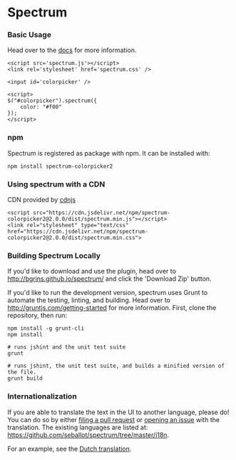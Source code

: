 # Spectrum

### Basic Usage

Head over to the [docs](http://seballot.github.io/spectrum) for more information.

    <script src='spectrum.js'></script>
    <link rel='stylesheet' href='spectrum.css' />

    <input id='colorpicker' />

    <script>
    $("#colorpicker").spectrum({
        color: "#f00"
    });
    </script>

### npm

Spectrum is registered as package with npm. It can be installed with:

    npm install spectrum-colorpicker2

### Using spectrum with a CDN

CDN provided by [cdnjs](https://cdnjs.com/libraries/spectrum)


    <script src="https://cdn.jsdelivr.net/npm/spectrum-colorpicker2@2.0.0/dist/spectrum.min.js"></script>
    <link rel="stylesheet" type="text/css" href="https://cdn.jsdelivr.net/npm/spectrum-colorpicker2@2.0.0/dist/spectrum.min.css">


### Building Spectrum Locally

If you'd like to download and use the plugin, head over to http://bgrins.github.io/spectrum/ and click the 'Download Zip' button.

If you'd like to run the development version, spectrum uses Grunt to automate the testing, linting, and building.  Head over to http://gruntjs.com/getting-started for more information.  First, clone the repository, then run:

    npm install -g grunt-cli
    npm install

    # runs jshint and the unit test suite
    grunt

    # runs jshint, the unit test suite, and builds a minified version of the file.
    grunt build

### Internationalization

If you are able to translate the text in the UI to another language, please do!  You can do so by either [filing a pull request](https://github.com/seballot/spectrum/pulls) or [opening an issue]( https://github.com/seballot/spectrum/issues) with the translation. The existing languages are listed at: https://github.com/seballot/spectrum/tree/master/i18n.

For an example, see the [Dutch translation](i18n/jquery.spectrum-nl.js).
